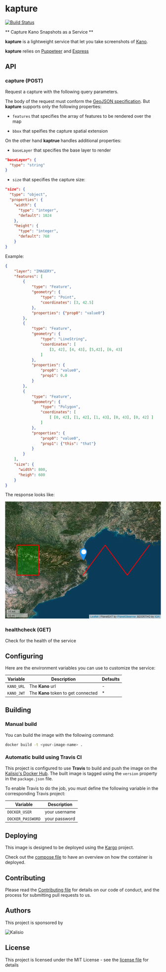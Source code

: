 # kapture

[![Build Status](https://app.travis-ci.com/kalisio/kapture.svg?branch=master)](https://app.travis-ci.com/kalisio/kapture)

** Capture Kano Snapshots as a Service **

**kapture** is a lightweight service that let you take screenshots of [Kano](https://kalisio.github.io/kano/). 

**kapture** relies on [Puppeteer](https://github.com/puppeteer/puppeteer) and [Express](https://expressjs.com/fr/)

## API

### capture (POST)

Request a capture with the following query parameters.

The body of the request must conform the [GeoJSON specification](https://datatracker.ietf.org/doc/html/rfc7946). But **kapture** supports only the following properties:

* `features` that specifies the array of features to be rendered over the map

* `bbox` that speifies the capture spatial extension

On the other hand **kaptrue** handles additional properties:

* `baseLayer` that specifies the base layer to render

```json
"baseLayer": {
  "type": "string"
}
```

* `size` that specifies the capture size:

```json
"size": {
  "type": "object",
  "properties": {
    "width": {
      "type": "integer",
      "default": 1024
    },
    "height": {
      "type": "integer",
      "default": 768
    }
}
```

Example:

```json
{
    "layer": "IMAGERY",
    "features": [
        { 
            "type": "Feature",
            "geometry": {
                "type": "Point", 
                "coordinates": [3, 42.5]
            },
            "properties": {"prop0": "value0"}
        },
        { 
            "type": "Feature",
            "geometry": {
                "type": "LineString",
                "coordinates": [
                    [3, 42], [4, 43], [5,42], [6, 43]
                ]
            },
            "properties": {
                "prop0": "value0",
                "prop1": 0.0
            }
        },
        { 
            "type": "Feature",
            "geometry": {
                "type": "Polygon",
                "coordinates": [
                    [ [0, 42], [1, 42], [1, 43], [0, 43], [0, 42] ]
                ]
            },
            "properties": {
                "prop0": "value0",
                "prop1": {"this": "that"}
            }
        }
    ],
    "size": {
      "width": 800,
      "heigh": 600
    }
}
```

The response looks like:

![response](./assets/response.png)

### healthcheck (GET)

Check for the health of the service

## Configuring

Here are the environment variables you can use to customize the service:

| Variable  | Description | Defaults |
|-----------| ------------| ------------|
| `KANO_URL` | The **Kano** url | - |
| `KANO_JWT` | The **Kano** token to get connected | * |

## Building

### Manual build 

You can build the image with the following command:

```bash
docker build -t <your-image-name> .
```

### Automatic build using Travis CI

This project is configured to use **Travis** to build and push the image on the [Kalisio's Docker Hub](https://hub.docker.com/u/kalisio/).
The built image is tagged using the `version` property in the `package.json` file.

To enable Travis to do the job, you must define the following variable in the corresponding Travis project:

| Variable  | Description |
|-----------| ------------|
| `DOCKER_USER` | your username |
| `DOCKER_PASSWORD` | your password |

## Deploying

This image is designed to be deployed using the [Kargo](https://kalisio.github.io/kargo/) project.

Check out the [compose file](https://github.com/kalisio/kargo/blob/master/deploy/kontrol.yml) to have an overview on how the container is deployed.

## Contributing

Please read the [Contributing file](./.github/CONTRIBUTING.md) for details on our code of conduct, and the process for submitting pull requests to us.

## Authors

This project is sponsored by 

![Kalisio](https://s3.eu-central-1.amazonaws.com/kalisioscope/kalisio/kalisio-logo-black-256x84.png)

## License

This project is licensed under the MIT License - see the [license file](./LICENSE.md) for details